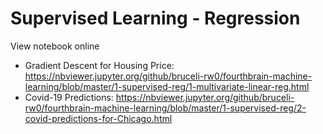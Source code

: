 # Supervised Learning - Regression

View notebook online
* Gradient Descent for Housing Price: https://nbviewer.jupyter.org/github/bruceli-rw0/fourthbrain-machine-learning/blob/master/1-supervised-reg/1-multivariate-linear-reg.html
* Covid-19 Predictions: https://nbviewer.jupyter.org/github/bruceli-rw0/fourthbrain-machine-learning/blob/master/1-supervised-reg/2-covid-predictions-for-Chicago.html
